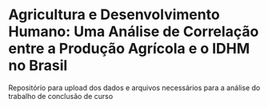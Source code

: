 # Agricultura e Desenvolvimento Humano: Uma Análise de Correlação entre a Produção Agrícola e o IDHM no Brasil
Repositório para upload dos dados e arquivos necessários para a análise do trabalho de conclusão de curso
